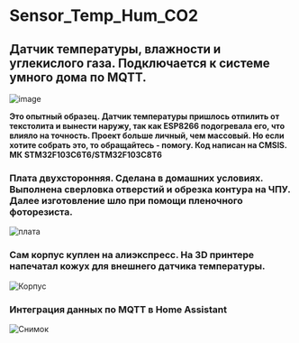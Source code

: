 # Sensor_Temp_Hum_CO2
## Датчик температуры, влажности и углекислого газа. Подключается к системе умного дома по MQTT.
![image](https://user-images.githubusercontent.com/68805120/236852883-fe98c2e4-35ba-4b9d-bfc0-c8c410ec1812.png)

**Это опытный образец. Датчик температуры пришлось отпилить от текстолита и вынести наружу, так как ESP8266 подогревала его, что влияло на точность. 
Проект больше личный, чем массовый. Но если хотите собрать это, то обращайтесь - помогу. Код написан на CMSIS. МК STM32F103C6T6/STM32F103C8T6**
### Плата двухсторонняя. Сделана в домашних условиях. Выполнена сверловка отверстий и обрезка контура на ЧПУ. Далее изготовление шло при помощи пленочного фоторезиста.
![плата](https://user-images.githubusercontent.com/68805120/211909478-d5d7a1ee-3def-4fb1-a55a-b975a7a9760a.jpg)
### Сам корпус куплен на алиэкспресс. На 3D принтере напечатал кожух для внешнего датчика температуры.
![Корпус](https://user-images.githubusercontent.com/68805120/211909496-4d4bfd4b-5049-4ed3-b1db-f0d97968c41d.jpg)
### Интеграция данных по MQTT в Home Assistant
![Снимок](https://user-images.githubusercontent.com/68805120/211911720-6106e8b6-d7db-4818-92a2-e7b2c30ff170.PNG)
